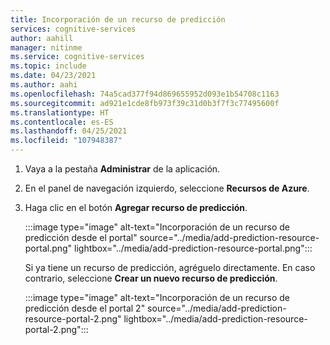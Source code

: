 ```yaml
---
title: Incorporación de un recurso de predicción
services: cognitive-services
author: aahill
manager: nitinme
ms.service: cognitive-services
ms.topic: include
ms.date: 04/23/2021
ms.author: aahi
ms.openlocfilehash: 74a5cad377f94d869655952d093e1b54708c1163
ms.sourcegitcommit: ad921e1cde8fb973f39c31d0b3f7f3c77495600f
ms.translationtype: HT
ms.contentlocale: es-ES
ms.lasthandoff: 04/25/2021
ms.locfileid: "107948387"
---
```

1. Vaya a la pestaña **Administrar** de la aplicación.
2. En el panel de navegación izquierdo, seleccione **Recursos de Azure**.
3. Haga clic en el botón **Agregar recurso de predicción**.

    :::image type="image" alt-text="Incorporación de un recurso de predicción desde el portal" source="../media/add-prediction-resource-portal.png" lightbox="../media/add-prediction-resource-portal.png":::
  
    Si ya tiene un recurso de predicción, agréguelo directamente. En caso contrario, seleccione **Crear un nuevo recurso de predicción**.
  
    :::image type="image" alt-text="Incorporación de un recurso de predicción desde el portal 2" source="../media/add-prediction-resource-portal-2.png" lightbox="../media/add-prediction-resource-portal-2.png":::
  
  
